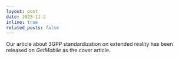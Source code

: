 ```yaml
---
layout: post
date: 2023-11-2
inline: true
related_posts: false
---
```


Our article about 3GPP standardization on extended reality has been released on *GetMobile* as the cover article.